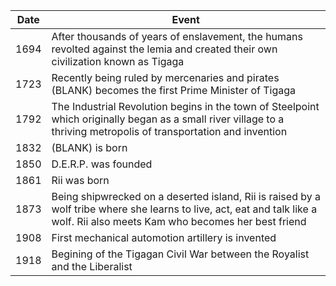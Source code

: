 |Date|Event|
|---|---|
| 1694 | After thousands of years of enslavement, the humans revolted against the lemia and created their own civilization known as Tigaga | 
| 1723 | Recently being ruled by mercenaries and pirates (BLANK) becomes the first Prime Minister of Tigaga |
| 1792 | The Industrial Revolution begins in the town of Steelpoint which originally began as a small river village to a thriving metropolis of transportation and invention | 
| 1832 | (BLANK) is born |
| 1850 | D.E.R.P. was founded |
| 1861 | Rii was born |
| 1873 | Being shipwrecked on a deserted island, Rii is raised by a wolf tribe where she learns to live, act, eat and talk like a wolf. Rii also meets Kam who becomes her best friend |
| 1908 | First mechanical automotion artillery is invented | 
| 1918 | Begining of the Tigagan Civil War between the Royalist and the Liberalist | 

